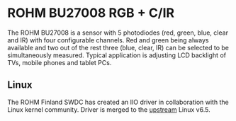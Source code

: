 # ROHM BU27008 RGB + C/IR

The ROHM BU27008 is a sensor with 5 photodiodes (red, green, blue, clear
and IR) with four configurable channels. Red and green being always
available and two out of the rest three (blue, clear, IR) can be
selected to be simultaneously measured. Typical application is adjusting
LCD backlight of TVs, mobile phones and tablet PCs.

## Linux

The ROHM Finland SWDC has created an IIO driver in collaboration with the
Linux kernel community. Driver is merged to the [upstream](https://git.kernel.org/pub/scm/linux/kernel/git/torvalds/linux.git) Linux v6.5.
